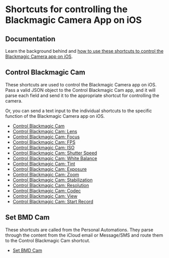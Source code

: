 # Shortcuts for controlling the Blackmagic Camera App on iOS

## Documentation

Learn the background behind and [how to use these shortcuts to control the Blackmagic Camera app on iOS](https://labs.mixeffect.app/article/2024/02/remotely-control-blackmagic-cam-for-ios).

## Control Blackmagic Cam

These shortcuts are used to control the Blackmagic Camera app on iOS. Pass a valid JSON object to the Control Blackmagic Cam app, and it will parse each field and send it to the appropriate shortcut for controlling the camera.

Or, you can send a text input to the individual shortcuts to the specific function of the Blackmagic Camera app on iOS.

- [Control Blackmagic Cam](/control-blackmagic-cam-shortcuts/shortcuts/control-blackmagic-cam)
- [Control Blackmagic Cam: Lens](/control-blackmagic-cam-shortcuts/shortcuts/control-blackmagic-cam-lens)
- [Control Blackmagic Cam: Focus](/control-blackmagic-cam-shortcuts/shortcuts/control-blackmagic-cam-focus)
- [Control Blackmagic Cam: FPS](/control-blackmagic-cam-shortcuts/shortcuts/control-blackmagic-cam-fps)
- [Control Blackmagic Cam: ISO](/control-blackmagic-cam-shortcuts/shortcuts/control-blackmagic-cam-iso)
- [Control Blackmagic Cam: Shutter Speed](/control-blackmagic-cam-shortcuts/shortcuts/control-blackmagic-cam-shutter-speed)
- [Control Blackmagic Cam: White Balance](/control-blackmagic-cam-shortcuts/shortcuts/control-blackmagic-cam-white-balance)
- [Control Blackmagic Cam: Tint](/control-blackmagic-cam-shortcuts/shortcuts/control-blackmagic-cam-tint)
- [Control Blackmagic Cam: Exposure](/control-blackmagic-cam-shortcuts/shortcuts/control-blackmagic-cam-exposure)
- [Control Blackmagic Cam: Zoom](/control-blackmagic-cam-shortcuts/shortcuts/control-blackmagic-cam-zoom)
- [Control Blackmagic Cam: Stabilization](/control-blackmagic-cam-shortcuts/shortcuts/control-blackmagic-cam-stabilization)
- [Control Blackmagic Cam: Resolution](/control-blackmagic-cam-shortcuts/shortcuts/control-blackmagic-cam-resolution)
- [Control Blackmagic Cam: Codec](/control-blackmagic-cam-shortcuts/shortcuts/control-blackmagic-cam-codec)
- [Control Blackmagic Cam: View](/control-blackmagic-cam-shortcuts/shortcuts/control-blackmagic-cam-view)
- [Control Blackmagic Cam: Start Record](/control-blackmagic-cam-shortcuts/shortcuts/control-blackmagic-cam-record)

## Set BMD Cam

These shortcuts are called from the Personal Automations. They parse through the content from the iCloud email or Message/SMS and route them to the Control Blackmagic Cam shortcut.

- [Set BMD Cam](/control-blackmagic-cam-shortcuts/shortcuts/set-bmd-cam)
